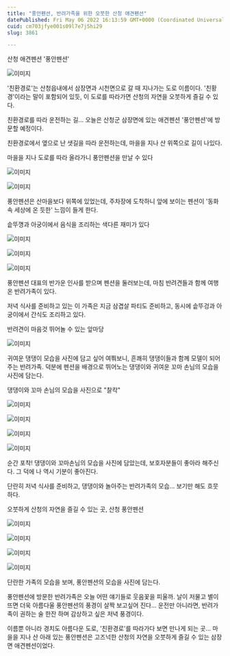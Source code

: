 ```yaml
---
title: "풍안펜션, 반려가족을 위한 오붓한 산청 애견펜션"
datePublished: Fri May 06 2022 16:13:59 GMT+0000 (Coordinated Universal Time)
cuid: cm703jfye001s09l7e7j5hi29
slug: 3861

---
```



산청 애견펜션 '풍안펜션'

![이미지](https://cdn.hashnode.com/res/hashnode/image/upload/v1739254994157/4087b1a0-756b-4413-a230-e559391988ac.jpeg)

'친환경로'는 산청읍내에서 삼장면과 시천면으로 갈 때 지나가는 도로 이름이다. '친황경'이라는 말이 포함되어 있듯, 이 도로를 따라가면 산청의 자연을 오붓하게 즐길 수 있다.

친환경로를 따라 운전하는 길... 오늘은 산청군 삼장면에 있는 애견펜션 '풍안펜션'에 방문할 예정이다.

친환경로에서 옆으로 난 샛길을 따라 운전하는데, 마을을 지나 산 위쪽으로 길이 나있다.

마을을 지나 도로를 따라 올라가니 풍안펜션을 만날 수 있다

![이미지](https://cdn.hashnode.com/res/hashnode/image/upload/v1739254996515/791e830f-e688-451f-b360-d6b5213bb8e9.jpeg)

![이미지](https://cdn.hashnode.com/res/hashnode/image/upload/v1739254999200/6e898573-b8ec-42b6-892a-a119bf1a329b.jpeg)

풍안펜션은 산마을보다 위쪽에 있었는데, 주차장에 도착하니 앞에 보이는 펜션이 '동화 속 세상에 온 듯한' 느낌이 들게 한다.

솥뚜꼉과 아궁이에서 음식을 조리하는 색다른 재미가 있다

![이미지](https://cdn.hashnode.com/res/hashnode/image/upload/v1739255001596/b1b9b7ba-a6e9-4b86-a0c3-72b29522e30e.jpeg)

![이미지](https://cdn.hashnode.com/res/hashnode/image/upload/v1739255004104/ebfba7e4-a335-45e8-a4d8-35a3e34f9543.jpeg)

![이미지](https://cdn.hashnode.com/res/hashnode/image/upload/v1739255006531/dfa0973f-a7b3-4b78-9307-045c527a82be.jpeg)

풍안펜션 대표의 반가운 인사를 받으며 펜션을 둘러보는데, 마침 반려견들과 함께 여행 온 반려가족이 있다.

저녁 식사를 준비하고 있는 이 가족은 지금 삼겹살 파티도 준비하고, 동시에 솥뚜겅과 아궁이에서 간식도 조리하고 있다.

반려견이 마음것 뛰어놀 수 있는 앞마당

![이미지](https://cdn.hashnode.com/res/hashnode/image/upload/v1739255009448/f8aa3b26-8972-490d-85fc-b49755d1aab2.jpeg)

귀여운 댕댕이 모습을 사진에 담고 싶어 여쭤보니, 흔쾌히 댕댕이들과 함께 모델이 되어주는 반려가족. 덕분에 펜션을 배경으로 뛰어노는 댕댕이와 귀여운 꼬마 손님의 모습을 사진에 담는다.

댕댕이와 꼬마 손님의 모습을 사진으로 "찰칵"

![이미지](https://cdn.hashnode.com/res/hashnode/image/upload/v1739255012279/538c8109-d087-40b9-905a-f2fa9b5fa5d7.jpeg)

![이미지](https://cdn.hashnode.com/res/hashnode/image/upload/v1739255014821/36ece0fb-f0d2-47ca-8c63-396894f78e3f.jpeg)

![이미지](https://cdn.hashnode.com/res/hashnode/image/upload/v1739255017321/b763c167-5941-4595-81ee-a955f13f6f12.jpeg)

![이미지](https://cdn.hashnode.com/res/hashnode/image/upload/v1739255020350/d1137431-ff85-474c-a76b-066f6fd08924.jpeg)

순간 포착! 댕댕이와 꼬마손님의 모습을 사진에 담았는데, 보호자분들이 좋아라 해주신다. 그 덕에 나 역시 기분이 좋아진다.

단란히 저녁 식사를 준비하고, 댕댕이와 놀아주는 반려가족의 모습... 보기만 해도 흐뭇하다.

오붓하게 산청의 자연을 즐길 수 있는 곳, 산청 풍안펜션

![이미지](https://cdn.hashnode.com/res/hashnode/image/upload/v1739255023344/8c0f2358-96d5-4f2d-94c3-c89e0812700b.jpeg)

![이미지](https://cdn.hashnode.com/res/hashnode/image/upload/v1739255025920/c11c2a4c-c067-4941-ae89-81085865e6f4.jpeg)

![이미지](https://cdn.hashnode.com/res/hashnode/image/upload/v1739255028304/d509c600-547c-46b4-a4f0-21b366fa8ea7.jpeg)

![이미지](https://cdn.hashnode.com/res/hashnode/image/upload/v1739255030765/a4343138-68f1-4e41-8c25-a08cc8fee5c9.jpeg)

단란한 가족의 모습을 보며, 풍안펜션의 모습을 사진에 담는다.

풍안펜션에 방문한 반려가족은 오늘 어떤 얘기들로 웃음꽃을 피울까. 날이 저물고 별이 뜨면 더욱 아름다울 풍안펜션의 풍경이 살짝 보고싶어 진다... 운전만 아니라면, 반려가족이 권하는 술 한잔 하며 감상하고 싶은 저녁 풍경이다.

이름뿐 아니라 경치도 아름다운 도로, '친환경로'를 따라가다 보면 만나게 되는 곳... 마을을 지나 산 아래 있는 풍안펜션은 고즈넉한 산청의 자연을 오붓하게 즐길 수 있는 삼장면 애견펜션이었다.